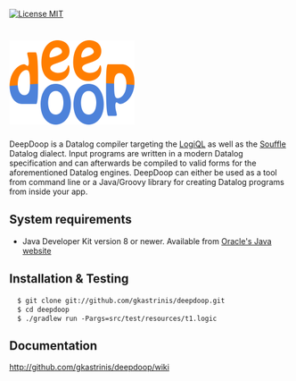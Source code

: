 [![License MIT][badge-license]](LICENSE.txt)

![DEEPDOOP](/deepdoop-logo.png)
=============================

DeepDoop is a Datalog compiler targeting the [LogiQL](http://www.logicblox.com/technology/) as well as the [Souffle](https://github.com/souffle-lang/souffle/) Datalog dialect. Input programs are written in a modern Datalog specification and can afterwards be compiled to valid forms for the aforementioned Datalog engines. DeepDoop can either be used as a tool from command line or a Java/Groovy library for creating Datalog programs from inside your app.

System requirements
-------------------

* Java Developer Kit version 8 or newer. Available from [Oracle's Java website](http://www.oracle.com/java)

Installation & Testing
----------------------

      $ git clone git://github.com/gkastrinis/deepdoop.git
      $ cd deepdoop
      $ ./gradlew run -Pargs=src/test/resources/t1.logic
      
Documentation
-------------

http://github.com/gkastrinis/deepdoop/wiki

[badge-license]: https://img.shields.io/badge/license-MIT-green.svg
